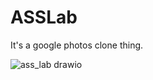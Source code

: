 # ASSLab

It's a google photos clone thing.

![ass_lab drawio](https://github.com/GheorgheMorari/ASSLab/assets/53918731/7670a412-0861-4edf-a67b-0c00fcf0bf7f)
